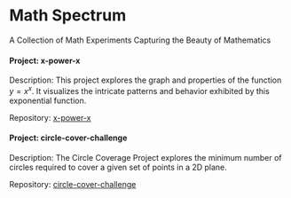 # Math Spectrum
A Collection of Math Experiments Capturing the Beauty of Mathematics

#### Project: x-power-x
Description: This project explores the graph and properties of the function $y = x^x$. It visualizes the intricate patterns and behavior exhibited by this exponential function.

Repository: [x-power-x](https://github.com/su-zhihao/x-power-x)

#### Project: circle-cover-challenge
Description: The Circle Coverage Project explores the minimum number of circles required to cover a given set of points in a 2D plane. 

Repository: [circle-cover-challenge](https://github.com/su-zhihao/circle-cover-challenge)
